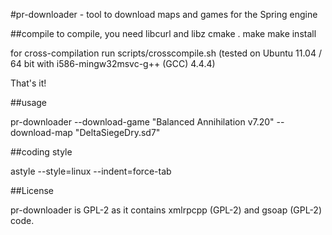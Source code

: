 #pr-downloader - tool to download maps and games for the Spring engine

##compile
to compile, you need libcurl and libz
	cmake .
	make
	make install

for cross-compilation run scripts/crosscompile.sh (tested on Ubuntu 11.04 / 64 bit with i586-mingw32msvc-g++ (GCC) 4.4.4)

That's it!

##usage

pr-downloader --download-game "Balanced Annihilation v7.20" --download-map "DeltaSiegeDry.sd7"

##coding style

astyle --style=linux --indent=force-tab


##License

pr-downloader is GPL-2 as it contains xmlrpcpp (GPL-2) and gsoap (GPL-2) code.

